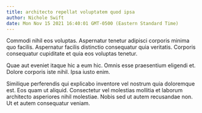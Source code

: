 ```yaml
---
title: architecto repellat voluptatem quod ipsa
author: Nichole Swift
date: Mon Nov 15 2021 16:40:01 GMT-0500 (Eastern Standard Time)
---
```

Commodi nihil eos voluptas. Aspernatur tenetur adipisci corporis minima quo facilis. Aspernatur facilis distinctio consequatur quia veritatis. Corporis consequatur cupiditate et quia eos voluptas tenetur.

 Quae aut eveniet itaque hic a eum hic. Omnis esse praesentium eligendi et. Dolore corporis iste nihil. Ipsa iusto enim.

 Similique perferendis qui explicabo inventore vel nostrum quia doloremque est. Eos quam ut aliquid. Consectetur vel molestias mollitia et laborum architecto asperiores nihil molestiae. Nobis sed ut autem recusandae non. Ut et autem consequatur veniam.